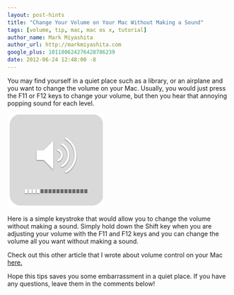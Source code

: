 ```yaml
---
layout: post-hints
title: "Change Your Volume on Your Mac Without Making a Sound"
tags: [volume, tip, mac, mac os x, tutorial]
author_name: Mark Miyashita
author_url: http://markmiyashita.com
google_plus: 101180624276428786239
date: 2012-06-24 12:48:00 -8
---
```


You may find yourself in a quiet place such as a library, or an airplane and you want to change the volume on your Mac. Usually, you would just press the F11 or F12 keys to change your volume, but then you hear that annoying popping sound for each level.

<img class="clear blog-image-border" src="/images/volume.png" title="Volume">

Here is a simple keystroke that would allow you to change the volume without making a sound. Simply hold down the Shift key when you are adjusting your volume with the F11 and F12 keys and you can change the volume all you want without making a sound.

Check out this other article that I wrote about volume control on your Mac <a href="http://hints.binaryage.com/finer-control-over-brightness-and-volume/">here.</a>

Hope this tips saves you some embarrassment in a quiet place. If you have any questions, leave them in the comments below!
